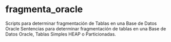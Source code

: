 # fragmenta_oracle
Scripts para determinar fragmentación de Tablas en una Base de Datos Oracle
Sentencias para determinar fragmentación de tablas en una Base de Datos Oracle, Tablas Simples HEAP o Particionadas.
